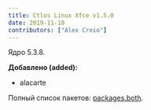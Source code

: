 ```yaml
---
title: Ctlos Linux Xfce v1.5.0
date: 2019-11-10
contributors: ["Alex Creio"]
---
```


Ядро 5.3.8.

**Добавлено (added):**

- alacarte

Полный список пакетов: [packages.both](https://github.com/ctlos/ctlosiso/blob/f4e34a094601f8afddba26137520e5c8efe4f8a8/packages.both).
